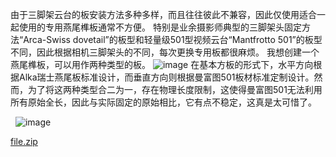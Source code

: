由于三脚架云台的板安装方法多种多样，而且往往彼此不兼容，因此仅使用适合一起使用的专用燕尾榫板通常不方便。 特别是业余摄影师典型的三脚架头固定方法“Arca-Swiss dovetail”的板型和轻量级501型视频云台“Mantfrotto 501”的板型不同，因此根据相机三脚架头的不同，每次更换专用板都很麻烦。 我想创建一个燕尾榫板，可以用作两种类型的板。
![image](https://github.com/shiyi-ale/Luxferre/assets/84025005/8db75aa6-2e7c-45e4-b73d-20cccb28b5fb)
在基本方板的形式下，水平方向根据Alka瑞士燕尾板标准设计，而垂直方向则根据曼富图501板材标准定制设计。然而，为了将这两种类型合二为一，存在物理长度限制，这使得曼富图501无法利用所有原始全长，因此与实际固定的原始相比，它有点不稳定，这真是太可惜了。

 
![image](https://github.com/shiyi-ale/Luxferre/assets/84025005/48b87fad-8c8f-4a21-a634-64baf663f535)

[file.zip](https://github.com/user-attachments/files/16027636/file.zip)
